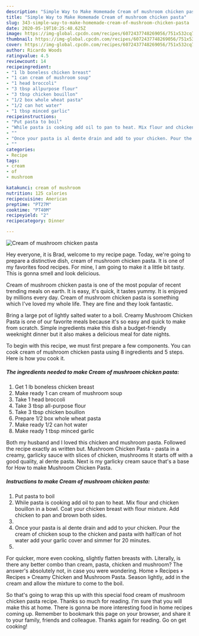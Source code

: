 ```yaml
---
description: "Simple Way to Make Homemade Cream of mushroom chicken pasta"
title: "Simple Way to Make Homemade Cream of mushroom chicken pasta"
slug: 343-simple-way-to-make-homemade-cream-of-mushroom-chicken-pasta
date: 2020-05-19T10:25:48.625Z
image: https://img-global.cpcdn.com/recipes/6072437748269056/751x532cq70/cream-of-mushroom-chicken-pasta-recipe-main-photo.jpg
thumbnail: https://img-global.cpcdn.com/recipes/6072437748269056/751x532cq70/cream-of-mushroom-chicken-pasta-recipe-main-photo.jpg
cover: https://img-global.cpcdn.com/recipes/6072437748269056/751x532cq70/cream-of-mushroom-chicken-pasta-recipe-main-photo.jpg
author: Ricardo Woods
ratingvalue: 4.5
reviewcount: 14
recipeingredient:
- "1 lb boneless chicken breast"
- "1 can cream of mushroom soup"
- "1 head broccoli"
- "3 tbsp allpurpose flour"
- "3 tbsp chicken bouillon"
- "1/2 box whole wheat pasta"
- "1/2 can hot water"
- "1 tbsp minced garlic"
recipeinstructions:
- "Put pasta to boil"
- "While pasta is cooking add oil to pan to heat. Mix flour and chicken bouillon in a bowl. Coat your chicken breast with flour mixture. Add chicken to pan and brown both sides."
- ""
- "Once your pasta is al dente drain and add to your chicken. Pour the cream of chicken soup to the chicken and pasta with half/can of hot water add your garlic cover and simmer for 20 minutes."
- ""
categories:
- Recipe
tags:
- cream
- of
- mushroom

katakunci: cream of mushroom 
nutrition: 125 calories
recipecuisine: American
preptime: "PT27M"
cooktime: "PT40M"
recipeyield: "2"
recipecategory: Dinner

---
```



![Cream of mushroom chicken pasta](https://img-global.cpcdn.com/recipes/6072437748269056/751x532cq70/cream-of-mushroom-chicken-pasta-recipe-main-photo.jpg)

Hey everyone, it is Brad, welcome to my recipe page. Today, we're going to prepare a distinctive dish, cream of mushroom chicken pasta. It is one of my favorites food recipes. For mine, I am going to make it a little bit tasty. This is gonna smell and look delicious.

Cream of mushroom chicken pasta is one of the most popular of recent trending meals on earth. It is easy, it's quick, it tastes yummy. It is enjoyed by millions every day. Cream of mushroom chicken pasta is something which I've loved my whole life. They are fine and they look fantastic.

Bring a large pot of lightly salted water to a boil. Creamy Mushroom Chicken Pasta is one of our favorite meals because it&#39;s so easy and quick to make from scratch. Simple ingredients make this dish a budget-friendly weeknight dinner but it also makes a delicious meal for date nights.


To begin with this recipe, we must first prepare a few components. You can cook cream of mushroom chicken pasta using 8 ingredients and 5 steps. Here is how you cook it.

<!--inarticleads1-->

##### The ingredients needed to make Cream of mushroom chicken pasta:

1. Get 1 lb boneless chicken breast
1. Make ready 1 can cream of mushroom soup
1. Take 1 head broccoli
1. Take 3 tbsp all-purpose flour
1. Take 3 tbsp chicken bouillon
1. Prepare 1/2 box whole wheat pasta
1. Make ready 1/2 can hot water
1. Make ready 1 tbsp minced garlic


Both my husband and I loved this chicken and mushroom pasta. Followed the recipe exactly as written but. Mushroom Chicken Pasta - pasta in a creamy, garlicky sauce with slices of chicken, mushrooms It starts off with a good quality, al dente pasta. Next is my garlicky cream sauce that&#39;s a base for How to make Mushroom Chicken Pasta. 

<!--inarticleads2-->

##### Instructions to make Cream of mushroom chicken pasta:

1. Put pasta to boil
1. While pasta is cooking add oil to pan to heat. Mix flour and chicken bouillon in a bowl. Coat your chicken breast with flour mixture. Add chicken to pan and brown both sides.
1. 
1. Once your pasta is al dente drain and add to your chicken. Pour the cream of chicken soup to the chicken and pasta with half/can of hot water add your garlic cover and simmer for 20 minutes.
1. 


For quicker, more even cooking, slightly flatten breasts with. Literally, is there any better combo than cream, pasta, chicken and mushroom? The answer&#39;s absolutely not, in case you were wondering. Home » Recipes » Recipes » Creamy Chicken and Mushroom Pasta. Season lightly, add in the cream and allow the mixture to come to the boil. 

So that's going to wrap this up with this special food cream of mushroom chicken pasta recipe. Thanks so much for reading. I'm sure that you will make this at home. There is gonna be more interesting food in home recipes coming up. Remember to bookmark this page on your browser, and share it to your family, friends and colleague. Thanks again for reading. Go on get cooking!
